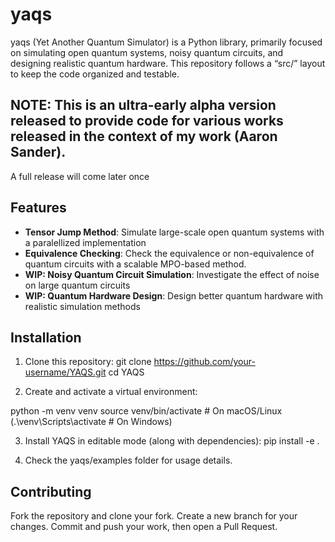 # yaqs
yaqs (Yet Another Quantum Simulator) is a Python library, primarily focused on simulating open quantum systems, noisy quantum circuits, and designing realistic quantum hardware.
This repository follows a “src/” layout to keep the code organized and testable.

## NOTE: This is an ultra-early alpha version released to provide code for various works released in the context of my work (Aaron Sander).
 A full release will come later once

## Features
- **Tensor Jump Method**: Simulate large-scale open quantum systems with a paralellized implementation
- **Equivalence Checking**: Check the equivalence or non-equivalence of quantum circuits with a scalable MPO-based method.
- **WIP: Noisy Quantum Circuit Simulation**: Investigate the effect of noise on large quantum circuits
- **WIP: Quantum Hardware Design**: Design better quantum hardware with realistic simulation methods

## Installation

1. Clone this repository:
   git clone https://github.com/your-username/YAQS.git
   cd YAQS

2. Create and activate a virtual environment:

python -m venv venv
source venv/bin/activate  # On macOS/Linux
(.\venv\Scripts\activate  # On Windows)

3. Install YAQS in editable mode (along with dependencies):
pip install -e .

4. Check the yaqs/examples folder for usage details.

## Contributing
Fork the repository and clone your fork.
Create a new branch for your changes.
Commit and push your work, then open a Pull Request.